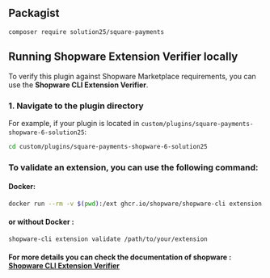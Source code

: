 
## Packagist
 ```
composer require solution25/square-payments
  ```

## Running Shopware Extension Verifier locally

To verify this plugin against Shopware Marketplace requirements, you can use the **Shopware CLI Extension Verifier**.

### 1. Navigate to the plugin directory
For example, if your plugin is located in `custom/plugins/square-payments-shopware-6-solution25`:

```bash
cd custom/plugins/square-payments-shopware-6-solution25
```


### To validate an extension, you can use the following command:

#### Docker:
```bash
docker run --rm -v $(pwd):/ext ghcr.io/shopware/shopware-cli extension validate --full /ext
```
#### or without Docker : 
```bash
shopware-cli extension validate /path/to/your/extension
```

#### For more details you can check the documentation of shopware : [Shopware CLI Extension Verifier](https://developer.shopware.com/docs/products/cli/validation.html?_gl=1*11lyefy*_gcl_au*NTUyMzUxMDk2LjE3NTM3MDI3MTg.*FPAU*MTEzNDU5MDMyMC4xNzUyOTEyNDA2*_ga*MTM2Nzc3NzA0OS4xNzUyOTEyNDA1*_ga_9JLJ6GGB76*czE3NTc0ODgzNDIkbzMyJGcxJHQxNzU3NDkwOTM2JGo1OCRsMCRoMjA4ODY5MzI2MA..*_fplc*d2hWTCUyRldETjBzbWhHMFFNbDRPcEtRQyUyRlVCbG9GUE1iUkNaNCUyRlEyY2RibUFpVTMlMkJXaDFHWDJLZDNQem5tZEdGUTcySWt3UExpMXVIdmtEcGpVdGg3WElreFhSJTJGZWRmWSUyQiUyQlhNUENhb0FMMEtXcXVnUHpFNU5mcjBJaTdCTlElM0QlM0Q)
